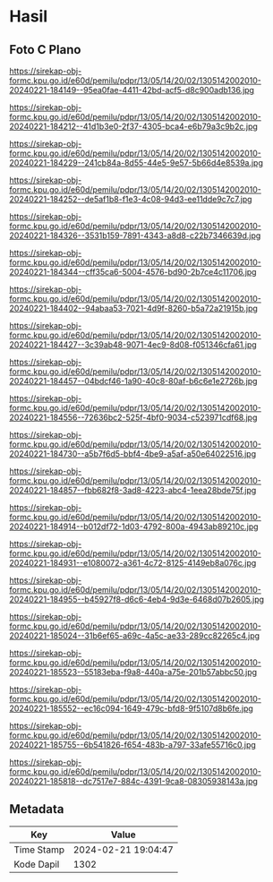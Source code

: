 # Hasil

## Foto C Plano

https://sirekap-obj-formc.kpu.go.id/e60d/pemilu/pdpr/13/05/14/20/02/1305142002010-20240221-184149--95ea0fae-4411-42bd-acf5-d8c900adb136.jpg

https://sirekap-obj-formc.kpu.go.id/e60d/pemilu/pdpr/13/05/14/20/02/1305142002010-20240221-184212--41d1b3e0-2f37-4305-bca4-e6b79a3c9b2c.jpg

https://sirekap-obj-formc.kpu.go.id/e60d/pemilu/pdpr/13/05/14/20/02/1305142002010-20240221-184229--241cb84a-8d55-44e5-9e57-5b66d4e8539a.jpg

https://sirekap-obj-formc.kpu.go.id/e60d/pemilu/pdpr/13/05/14/20/02/1305142002010-20240221-184252--de5af1b8-f1e3-4c08-94d3-ee11dde9c7c7.jpg

https://sirekap-obj-formc.kpu.go.id/e60d/pemilu/pdpr/13/05/14/20/02/1305142002010-20240221-184326--3531b159-7891-4343-a8d8-c22b7346639d.jpg

https://sirekap-obj-formc.kpu.go.id/e60d/pemilu/pdpr/13/05/14/20/02/1305142002010-20240221-184344--cff35ca6-5004-4576-bd90-2b7ce4c11706.jpg

https://sirekap-obj-formc.kpu.go.id/e60d/pemilu/pdpr/13/05/14/20/02/1305142002010-20240221-184402--94abaa53-7021-4d9f-8260-b5a72a21915b.jpg

https://sirekap-obj-formc.kpu.go.id/e60d/pemilu/pdpr/13/05/14/20/02/1305142002010-20240221-184427--3c39ab48-9071-4ec9-8d08-f051346cfa61.jpg

https://sirekap-obj-formc.kpu.go.id/e60d/pemilu/pdpr/13/05/14/20/02/1305142002010-20240221-184457--04bdcf46-1a90-40c8-80af-b6c6e1e2726b.jpg

https://sirekap-obj-formc.kpu.go.id/e60d/pemilu/pdpr/13/05/14/20/02/1305142002010-20240221-184556--72636bc2-525f-4bf0-9034-c523971cdf68.jpg

https://sirekap-obj-formc.kpu.go.id/e60d/pemilu/pdpr/13/05/14/20/02/1305142002010-20240221-184730--a5b7f6d5-bbf4-4be9-a5af-a50e64022516.jpg

https://sirekap-obj-formc.kpu.go.id/e60d/pemilu/pdpr/13/05/14/20/02/1305142002010-20240221-184857--fbb682f8-3ad8-4223-abc4-1eea28bde75f.jpg

https://sirekap-obj-formc.kpu.go.id/e60d/pemilu/pdpr/13/05/14/20/02/1305142002010-20240221-184914--b012df72-1d03-4792-800a-4943ab89210c.jpg

https://sirekap-obj-formc.kpu.go.id/e60d/pemilu/pdpr/13/05/14/20/02/1305142002010-20240221-184931--e1080072-a361-4c72-8125-4149eb8a076c.jpg

https://sirekap-obj-formc.kpu.go.id/e60d/pemilu/pdpr/13/05/14/20/02/1305142002010-20240221-184955--b45927f8-d6c6-4eb4-9d3e-6468d07b2605.jpg

https://sirekap-obj-formc.kpu.go.id/e60d/pemilu/pdpr/13/05/14/20/02/1305142002010-20240221-185024--31b6ef65-a69c-4a5c-ae33-289cc82265c4.jpg

https://sirekap-obj-formc.kpu.go.id/e60d/pemilu/pdpr/13/05/14/20/02/1305142002010-20240221-185523--55183eba-f9a8-440a-a75e-201b57abbc50.jpg

https://sirekap-obj-formc.kpu.go.id/e60d/pemilu/pdpr/13/05/14/20/02/1305142002010-20240221-185552--ec16c094-1649-479c-bfd8-9f5107d8b6fe.jpg

https://sirekap-obj-formc.kpu.go.id/e60d/pemilu/pdpr/13/05/14/20/02/1305142002010-20240221-185755--6b541826-f654-483b-a797-33afe55716c0.jpg

https://sirekap-obj-formc.kpu.go.id/e60d/pemilu/pdpr/13/05/14/20/02/1305142002010-20240221-185818--dc7517e7-884c-4391-9ca8-08305938143a.jpg


## Metadata

| Key        | Value               |
| ---------- | ------------------- |
| Time Stamp | 2024-02-21 19:04:47 |
| Kode Dapil | 1302                |



